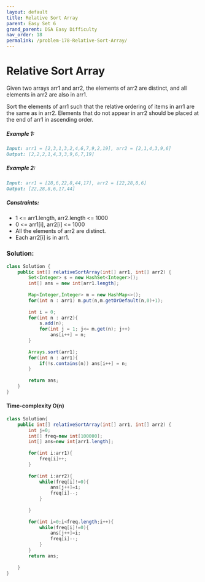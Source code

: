 ```yaml
---
layout: default
title: Relative Sort Array
parent: Easy Set 6
grand_parent: DSA Easy Difficulty
nav_order: 18
permalink: /problem-178-Relative-Sort-Array/
---
```

# Relative Sort Array

Given two arrays arr1 and arr2, the elements of arr2 are distinct, and all elements in arr2 are also in arr1.

Sort the elements of arr1 such that the relative ordering of items in arr1 are the same as in arr2. Elements that do not appear in arr2 should be placed at the end of arr1 in ascending order.

##### Example 1:
```markdown
Input: arr1 = [2,3,1,3,2,4,6,7,9,2,19], arr2 = [2,1,4,3,9,6]
Output: [2,2,2,1,4,3,3,9,6,7,19]
```
##### Example 2:
```markdown
Input: arr1 = [28,6,22,8,44,17], arr2 = [22,28,8,6]
Output: [22,28,8,6,17,44]
```
##### Constraints:
* 1 <= arr1.length, arr2.length <= 1000
* 0 <= arr1[i], arr2[i] <= 1000
* All the elements of arr2 are distinct.
* Each arr2[i] is in arr1.

### Solution:
```java
class Solution {
    public int[] relativeSortArray(int[] arr1, int[] arr2) {
        Set<Integer> s = new HashSet<Integer>();
        int[] ans = new int[arr1.length];
        
        Map<Integer,Integer> m = new HashMap<>();
        for(int n : arr1) m.put(n,m.getOrDefault(n,0)+1);
        
        int i = 0;
        for(int n : arr2){
            s.add(n);
            for(int j = 1; j<= m.get(n); j++)
                ans[i++] = n;
        }
        
        Arrays.sort(arr1);
        for(int n : arr1){
            if(!s.contains(n)) ans[i++] = n;
        }
        
        return ans;
    }
}
```
#### Time-complexity O(n)
```java
class Solution{
    public int[] relativeSortArray(int[] arr1, int[] arr2) {
        int j=0;
        int[] freq=new int[100000];
        int[] ans=new int[arr1.length];
        
        for(int i:arr1){
            freq[i]++;
        }
        
        for(int i:arr2){
            while(freq[i]!=0){
                ans[j++]=i;
                freq[i]--;
            }
            
        }
        
        for(int i=0;i<freq.length;i++){
            while(freq[i]!=0){
                ans[j++]=i;
                freq[i]--;
            }
        }
        return ans;
        
    }
}

```